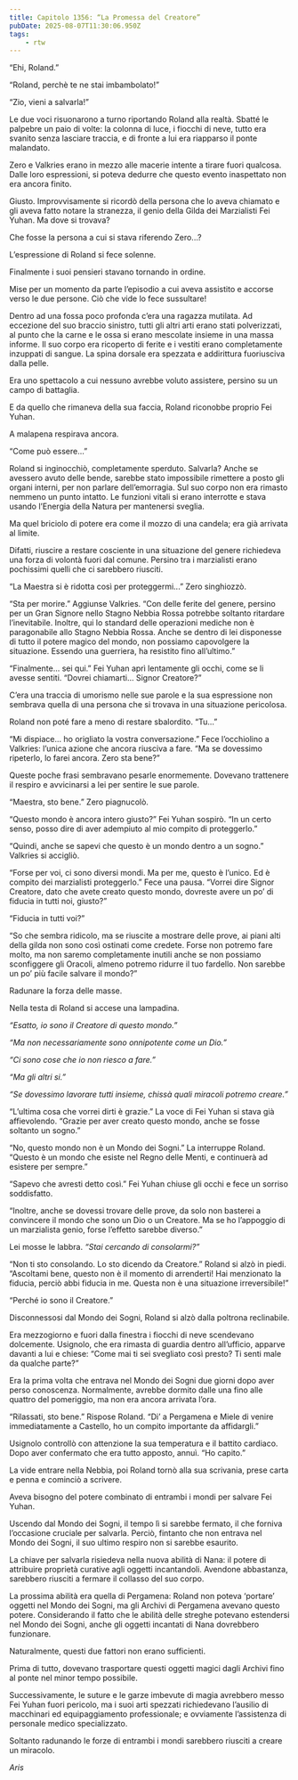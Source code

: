 ```yaml
---
title: Capitolo 1356: “La Promessa del Creatore”
pubDate: 2025-08-07T11:30:06.950Z
tags:
    - rtw
---
```



“Ehi, Roland.”


“Roland, perchè te ne stai imbambolato!”


“Zio, vieni a salvarla!”


Le due voci risuonarono a turno riportando Roland alla realtà. Sbatté le palpebre un paio di volte: la colonna di luce, i fiocchi di neve, tutto era svanito senza lasciare traccia, e di fronte a lui era riapparso il ponte malandato.


Zero e Valkries erano in mezzo alle macerie intente a tirare fuori qualcosa. Dalle loro espressioni, si poteva dedurre che questo evento inaspettato non era ancora finito.


Giusto. Improvvisamente si ricordò della persona che lo aveva chiamato e gli aveva fatto notare la stranezza, il genio della Gilda dei Marzialisti Fei Yuhan. Ma dove si trovava?


Che fosse la persona a cui si stava riferendo Zero...?


L’espressione di Roland si fece solenne.


Finalmente i suoi pensieri stavano tornando in ordine.


Mise per un momento da parte l’episodio a cui aveva assistito e accorse verso le due persone. Ciò che vide lo fece sussultare!


Dentro ad una fossa poco profonda c’era una ragazza mutilata. Ad eccezione del suo braccio sinistro, tutti gli altri arti erano stati polverizzati, al punto che la carne e le ossa si erano mescolate insieme in una massa informe. Il suo corpo era ricoperto di ferite e i vestiti erano completamente inzuppati di sangue. La spina dorsale era spezzata e addirittura fuoriusciva dalla pelle.


Era uno spettacolo a cui nessuno avrebbe voluto assistere, persino su un campo di battaglia.


E da quello che rimaneva della sua faccia, Roland riconobbe proprio Fei Yuhan.


A malapena respirava ancora.


“Come può essere...”


Roland si inginocchiò, completamente sperduto. Salvarla? Anche se avessero avuto delle bende, sarebbe stato impossibile rimettere a posto gli organi interni, per non parlare dell’emorragia. Sul suo corpo non era rimasto nemmeno un punto intatto. Le funzioni vitali si erano interrotte e stava usando l’Energia della Natura per mantenersi sveglia.


Ma quel briciolo di potere era come il mozzo di una candela; era già arrivata al limite.


Difatti, riuscire a restare cosciente in una situazione del genere richiedeva una forza di volontà fuori dal comune. Persino tra i marzialisti erano pochissimi quelli che ci sarebbero riusciti.


“La Maestra si è ridotta così per proteggermi...” Zero singhiozzò.


“Sta per morire.” Aggiunse Valkries. “Con delle ferite del genere, persino per un Gran Signore nello Stagno Nebbia Rossa potrebbe soltanto ritardare l’inevitabile. Inoltre, qui lo standard delle operazioni mediche non è paragonabile allo Stagno Nebbia Rossa. Anche se dentro di lei disponesse di tutto il potere magico del mondo, non possiamo capovolgere la situazione. Essendo una guerriera, ha resistito fino all’ultimo.”


“Finalmente... sei qui.” Fei Yuhan aprì lentamente gli occhi, come se li avesse sentiti. “Dovrei chiamarti... Signor Creatore?”


C’era una traccia di umorismo nelle sue parole e la sua espressione non sembrava quella di una persona che si trovava in una situazione pericolosa.


Roland non poté fare a meno di restare sbalordito. “Tu...”


“Mi dispiace... ho origliato la vostra conversazione.” Fece l’occhiolino a Valkries: l’unica azione che ancora riusciva a fare. “Ma se dovessimo ripeterlo, lo farei ancora. Zero sta bene?”


Queste poche frasi sembravano pesarle enormemente. Dovevano trattenere il respiro e avvicinarsi a lei per sentire le sue parole.


“Maestra, sto bene.” Zero piagnucolò.


“Questo mondo è ancora intero giusto?” Fei Yuhan sospirò. “In un certo senso, posso dire di aver adempiuto al mio compito di proteggerlo.”


“Quindi, anche se sapevi che questo è un mondo dentro a un sogno.” Valkries si accigliò.


“Forse per voi, ci sono diversi mondi. Ma per me, questo è l’unico. Ed è compito dei marzialisti proteggerlo.” Fece una pausa. “Vorrei dire Signor Creatore, dato che avete creato questo mondo, dovreste avere un po’ di fiducia in tutti noi, giusto?”


“Fiducia in tutti voi?”


“So che sembra ridicolo, ma se riuscite a mostrare delle prove, ai piani alti della gilda non sono così ostinati come credete. Forse non potremo fare molto, ma non saremo completamente inutili anche se non possiamo sconfiggere gli Oracoli, almeno potremo ridurre il tuo fardello. Non sarebbe un po’ più facile salvare il mondo?”


Radunare la forza delle masse.


Nella testa di Roland si accese una lampadina.


<em>“Esatto, io sono il Creatore di questo mondo.”</em>


<em>“Ma non necessariamente sono onnipotente come un Dio.”</em>


<em>“Ci sono cose che io non riesco a fare.”</em>


<em>“Ma gli altri si.”</em>


<em>“Se dovessimo lavorare tutti insieme, chissà quali miracoli potremo creare.”</em>


“L’ultima cosa che vorrei dirti è grazie.” La voce di Fei Yuhan si stava già affievolendo. “Grazie per aver creato questo mondo, anche se fosse soltanto un sogno.”


“No, questo mondo non è un Mondo dei Sogni.” La interruppe Roland. “Questo è un mondo che esiste nel Regno delle Menti, e continuerà ad esistere per sempre.”


“Sapevo che avresti detto così.” Fei Yuhan chiuse gli occhi e fece un sorriso soddisfatto.


“Inoltre, anche se dovessi trovare delle prove, da solo non basterei a convincere il mondo che sono un Dio o un Creatore. Ma se ho l’appoggio di un marzialista genio, forse l’effetto sarebbe diverso.”


Lei mosse le labbra.<em> “Stai cercando di consolarmi?”</em>


“Non ti sto consolando. Lo sto dicendo da Creatore.” Roland si alzò in piedi. “Ascoltami bene, questo non è il momento di arrenderti! Hai menzionato la fiducia, perciò abbi fiducia in me. Questa non è una situazione irreversibile!”


“Perché io sono il Creatore.”


Disconnessosi dal Mondo dei Sogni, Roland si alzò dalla poltrona reclinabile.


Era mezzogiorno e fuori dalla finestra i fiocchi di neve scendevano dolcemente. Usignolo, che era rimasta di guardia dentro all’ufficio, apparve davanti a lui e chiese: “Come mai ti sei svegliato così presto? Ti senti male da qualche parte?”


Era la prima volta che entrava nel Mondo dei Sogni due giorni dopo aver perso conoscenza. Normalmente, avrebbe dormito dalle una fino alle quattro del pomeriggio, ma non era ancora arrivata l’ora.


“Rilassati, sto bene.” Rispose Roland. “Di’ a Pergamena e Miele di venire immediatamente a Castello, ho un compito importante da affidargli.”


Usignolo controllò con attenzione la sua temperatura e il battito cardiaco. Dopo aver confermato che era tutto apposto, annuì. “Ho capito.”


La vide entrare nella Nebbia, poi Roland tornò alla sua scrivania, prese carta e penna e cominciò a scrivere.


Aveva bisogno del potere combinato di entrambi i mondi per salvare Fei Yuhan.


Uscendo dal Mondo dei Sogni, il tempo lì si sarebbe fermato, il che forniva l’occasione cruciale per salvarla. Perciò, fintanto che non entrava nel Mondo dei Sogni, il suo ultimo respiro non si sarebbe esaurito.


La chiave per salvarla risiedeva nella nuova abilità di Nana: il potere di attribuire proprietà curative agli oggetti incantandoli. Avendone abbastanza, sarebbero riusciti a fermare il collasso del suo corpo.


La prossima abilità era quella di Pergamena: Roland non poteva ‘portare’ oggetti nel Mondo dei Sogni, ma gli Archivi di Pergamena avevano questo potere. Considerando il fatto che le abilità delle streghe potevano estendersi nel Mondo dei Sogni, anche gli oggetti incantati di Nana dovrebbero funzionare.


Naturalmente, questi due fattori non erano sufficienti.


Prima di tutto, dovevano trasportare questi oggetti magici dagli Archivi fino al ponte nel minor tempo possibile.


Successivamente, le suture e le garze imbevute di magia avrebbero messo Fei Yuhan fuori pericolo, ma i suoi arti spezzati richiedevano l’ausilio di macchinari ed equipaggiamento professionale; e ovviamente l’assistenza di personale medico specializzato.


Soltanto radunando le forze di entrambi i mondi sarebbero riusciti a creare un miracolo.






<em>Aris</em>
                                


                                



